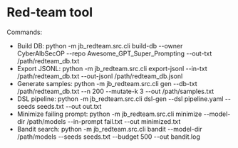 
Red-team tool
=============
Commands:
- Build DB: python -m jb_redteam.src.cli build-db --owner CyberAlbSecOP --repo Awesome_GPT_Super_Prompting --out-txt /path/redteam_db.txt
- Export JSONL: python -m jb_redteam.src.cli export-jsonl --in-txt /path/redteam_db.txt --out-jsonl /path/redteam_db.jsonl
- Generate samples: python -m jb_redteam.src.cli gen --db-txt /path/redteam_db.txt --n 200 --mutate-k 3 --out /path/samples.txt
- DSL pipeline: python -m jb_redteam.src.cli dsl-gen --dsl pipeline.yaml --seeds seeds.txt --out out.txt
- Minimize failing prompt: python -m jb_redteam.src.cli minimize --model-dir /path/models --in-prompt fail.txt --out minimized.txt
- Bandit search: python -m jb_redteam.src.cli bandit --model-dir /path/models --seeds seeds.txt --budget 500 --out bandit.log
